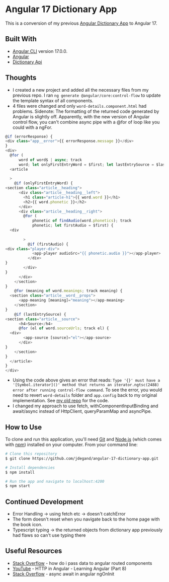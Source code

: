 # Angular 17 Dictionary App

This is a conversion of my previous [Angular Dictionary App](https://github.com/jdegand/angular-dictionary-app) to Angular 17. 

## Built With

- [Angular CLI](https://github.com/angular/angular-cli) version 17.0.0.
- [Angular](https://angular.dev)
- [Dictionary Api](https://dictionaryapi.dev)

## Thoughts

- I created a new project and added all the necessary files from my previous repo.  I ran `ng generate @angular/core:control-flow` to update the template syntax of all components.  
- 4 files were changed and only `word-details.component.html` had problems. Sidenote: The formatting of the returned code generated by Angular is slightly off.  Apparently, with the new version of Angular control flow, you can't combine async pipe with a @for of loop like you could with a ngFor.

```javascript
@if (errorResponse) {
<div class="app__error">{{ errorResponse.message }}</div>
}
<div>
  @for (
      word of word$ | async; track 
      word; let onlyFirstEntryWord = $first; let lastEntrySource = $last) {
  <article
   
  >
    @if (onlyFirstEntryWord) {
<section class="article__heading">
      <div class="article__heading__left">
        <h1 class="article-h1">{{ word.word }}</h1>
        <h2>{{ word.phonetic }}</h2>
      </div>
      <div class="article__heading__right">
        @for (
            phonetic of findAudio(word.phonetics); track 
            phonetic; let firstAudio = $first) {
  <div
         
        >
          @if (firstAudio) {
<div class="player-div">
            <app-player audioSrc="{{ phonetic.audio }}"></app-player>
          </div>
}
        </div>
}
      </div>
    </section>
}
    @for (meaning of word.meanings; track meaning) {
  <section class="article__word__props">
      <app-meaning [meaning]="meaning"></app-meaning>
    </section>
}
    @if (lastEntrySource) {
<section class="article__source">
      <h4>Source</h4>
      @for (el of word.sourceUrls; track el) {
  <div>
        <app-source [source]="el"></app-source>
      </div>
}
    </section>
}
  </article>
}
</div>
```

- Using the code above gives an error that reads: `Type '{}' must have a '[Symbol.iterator]()' method that returns an iterator.ngtsc(2488) error after running control-flow command`.  To see the error, you would need to revert `word-details` folder and `app.config` back to my original implementation.  See [my old repo](https://github.com/jdegand/angular-dictionary-app) for the code.  
- I changed my approach to use fetch, withComponentInputBinding and await/async instead of HttpClient, queryParamMap and asyncPipe.

## How to Use

To clone and run this application, you'll need [Git](https://git-scm.com) and [Node.js](https://nodejs.org/en/download/) (which comes with [npm](http://npmjs.com)) installed on your computer. From your command line:

```bash
# Clone this repository
$ git clone https://github.com/jdegand/angular-17-dictionary-app.git

# Install dependencies
$ npm install

# Run the app and navigate to localhost:4200
$ npm start
```

## Continued Development

- Error Handling -> using fetch etc -> doesn't catchError   
- The form doesn't reset when you navigate back to the home page with the book icon.
- Typescript typing -> the returned objects from dictionary app previously had flaws so can't use typing there

## Useful Resources

- [Stack Overflow](https://stackoverflow.com/questions/36835123/how-do-i-pass-data-to-angular-routed-components) - how do i pass data to angular routed components
- [YouTube](https://www.youtube.com/watch?v=5K10oYJ5Y-E) - HTTP in Angular - Learning Angular (Part 8)
- [Stack Overflow](https://stackoverflow.com/questions/56092083/async-await-in-angular-ngoninit) - async await in angular ngOnInit